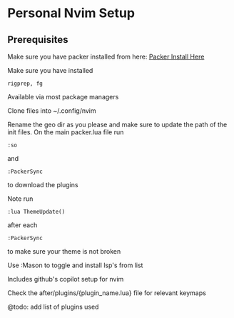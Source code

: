 # Personal Nvim Setup

## Prerequisites

Make sure you have packer installed from here:
[Packer Install Here](https://github.com/wbthomason/packer.nvim#quickstart)

Make sure you have installed 

```
rigprep, fg
```
Available via most package managers

Clone files into ~/.config/nvim

Rename the geo dir as you please and make sure to update the path of the init files.
On the main packer.lua file run
```
:so
```
and 
```
:PackerSync 
```
to download the plugins

Note run 
```
:lua ThemeUpdate()
```
after each 
```
:PackerSync
```

to make sure your theme is not broken

Use :Mason to toggle and install lsp's from list

Includes github's copilot setup for nvim

Check the after/plugins/{plugin_name.lua} file for relevant keymaps

 @todo: add list of plugins used
